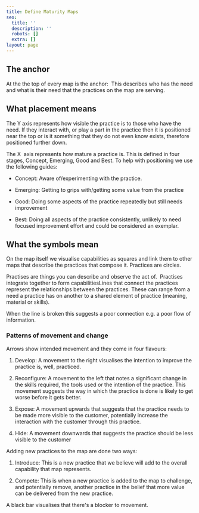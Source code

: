 ```yaml
---
title: Define Maturity Maps
seo:
  title: ''
  description: ''
  robots: []
  extra: []
layout: page
---
```

## The **anchor**

At the the top of every map is the anchor:  This describes who has the need and what is their need that the practices on the map are serving.

## What **placement** means

The Y axis represents how visible the practice is to those who have the need. If they interact with, or play a part in the practice then it is positioned near the top or is it something that they do not even know exists, therefore positioned further down.

The X  axis represents how mature a practice is. This is defined in four stages, Concept, Emerging, Good and Best.
To help with positioning we use the following guides:

*   Concept: Aware of/experimenting with the practice.

*   Emerging: Getting to grips with/getting some value from the practice

*   Good: Doing some aspects of the practice repeatedly but still needs improvement

*   Best: Doing all aspects of the practice consistently, unlikely to need focused improvement effort and could be considered an exemplar.

## What the **symbols** mean

On the map itself we visualise capabilities as squares and link them to other maps that describe the practices that compose it.
Practices are circles. 

Practises are things you can describe and observe the act of.  Practises integrate together to form capabilitiesLines that connect the practices represent the relationships between the practices. These can range from a need a practice has on another to a shared element of practice (meaning, material or skills).

When the line is broken this suggests a poor connection e.g. a poor flow of information. 

### Patterns of **movement** and **change**

Arrows show intended movement and they come in four flavours:

1.  Develop: A movement to the right visualises the intention to improve the practice is, well, practiced.

2.  Reconfigure: A movement to the left that notes a significant change in the skills required, the tools used or the intention of the practice. This movement suggests the way in which the practice is done is likely to get worse before it gets better.

3.  Expose: A movement upwards that suggests that the practice needs to be made more visible to the customer, potentially increase the interaction with the customer through this practice.

4.  Hide: A movement downwards that suggests the practice should be less visible to the customer

Adding new practices to the map are done two ways:

1.  Introduce: This is a new practice that we believe will add to the overall capability that map represents.

2.  Compete: This is when a new practice is added to the map to challenge, and potentially remove, another practice in the belief that more value can be delivered from the new practice.

A black bar visualises that there's a blocker to movement.
